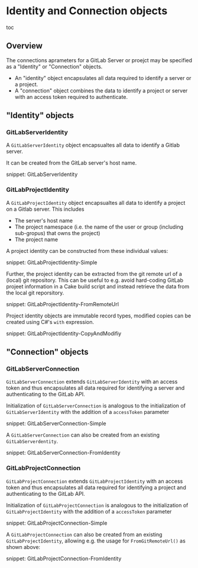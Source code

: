 # Identity and Connection objects

toc

## Overview

The connections aprameters for a GitLab Server or proejct may be specified as a "Identity" or "Connection" objects.

- An "identity" object encapsulates all data required to identify a server or a project.
- A "connection" object combines the data to identify a project or server with an access token required to authenticate.

## "Identity" objects

### GitLabServerIdentity

A `GitLabServerIdentity` object encapsualtes all data to identify a Gitlab server.

It can be created from the GitLab server's host name.

snippet: GitLabServerIdentity

### GitLabProjectIdentity

A `GitLabProjectIdentity` object encapsualtes all data to identify a project on a Gitlab server.
This includes

- The server's host name
- The project namespace (i.e. the name of the user or group (including sub-gropus) that owns the project)
- The project name

A project identity can be constructed from these individual values:

snippet: GitLabProjectIdentity-Simple

Further, the project identity can be extracted from the git remote url of a (local) git repository.
This can be useful to e.g. avoid hard-coding GitLab projeet information in a Cake build script and instead retrieve the data from the local git reporsitory.

snippet: GitLabProjectIdentity-FromRemoteUrl

Project identity objects are immutable record types, modified copies can be created using C#'s `with` expression. 

snippet: GitLabProjectIdentity-CopyAndModifiy

## "Connection" objects

### GitLabServerConnection

`GitLabServerConnection` extends `GitLabServerIdentity` with an access token and thus encapsulates all data required for identifying a server and authenticating to the GitLab API.

Initialization of `GitLabServerConnection` is analogous to the initialization of `GitLabServerIdentity` with the addition of a `accessToken` parameter

snippet: GitLabServerConnection-Simple

A `GitLabServerConnection` can also be created from an existing `GitLabServerdentity`.

snippet: GitLabServerConnection-FromIdentity

### GitLabProjectConnection

`GitLabProjectConnection` extends `GitLabProjectIdentity` with an access token and thus encapsulates all data required for identifying a project and authenticating to the GitLab API.

Initialization of `GitLabProjectConnection` is analogous to the initialization of `GitLabProjectIdentity` with the addition of a `accessToken` parameter

snippet: GitLabProjectConnection-Simple

A `GitLabProjectConnection` can also be created from an existing `GitLabProjectIdentity`, allowing e.g. the usage for `FromGitRemoteUrl()` as shown above:

snippet: GitLabProjectConnection-FromIdentity
